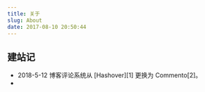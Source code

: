 ```yaml
---
title: 关于
slug: About
date: 2017-08-10 20:50:44
---
```

## 

## 建站记
* 2018-5-12 博客评论系统从 [Hashover][1] 更换为 Commento[2]。
* 

